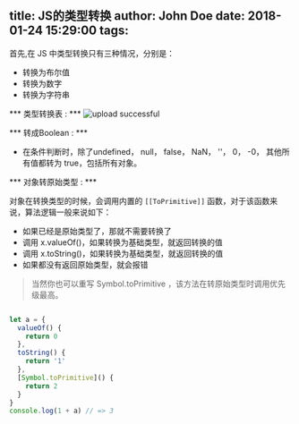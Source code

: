 title: JS的类型转换
author: John Doe
date: 2018-01-24 15:29:00
tags:
---
首先,在 JS 中类型转换只有三种情况，分别是：
- 转换为布尔值
- 转换为数字
- 转换为字符串

*** 类型转换表 : ***
![upload successful](/images/type.png)


*** 转成Boolean : ***

- 在条件判断时，除了undefined， null， false， NaN， ''， 0， -0， 其他所有值都转为 true，包括所有对象。

*** 对象转原始类型 : ***

对象在转换类型的时候，会调用内置的 `[[ToPrimitive]]` 函数，对于该函数来说，算法逻辑一般来说如下：

-	如果已经是原始类型了，那就不需要转换了
-	调用 x.valueOf()，如果转换为基础类型，就返回转换的值
-	调用 x.toString()，如果转换为基础类型，就返回转换的值
-	如果都没有返回原始类型，就会报错

> 当然你也可以重写 Symbol.toPrimitive ，该方法在转原始类型时调用优先级最高。

```js

let a = {
  valueOf() {
    return 0
  },
  toString() {
    return '1'
  },
  [Symbol.toPrimitive]() {
    return 2
  }
}
console.log(1 + a) // => 3

```
